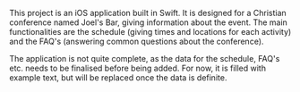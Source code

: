 This project is an iOS application built in Swift. It is designed for a Christian conference named Joel's Bar, giving information about the event. The main functionalities are the schedule (giving times and locations for each activity) and the FAQ's (answering common questions about the conference).

The application is not quite complete, as the data for the schedule, FAQ's etc. needs to be finalised before being added. For now, it is filled with example text, but will be replaced once the data is definite.
